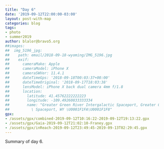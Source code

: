 ```yaml
---
title: "Day 6"
date: '2019-09-12T22:00:00-03:00'
layout: post-with-map
categories: blog
tags:
- photo
- summer2019
author: blalor@bravo5.org
##images:
##  img_5196_jpg:
##    path: email/2018-09-18-wyoming/IMG_5196.jpg
##    exif:
##      cameraMake: Apple
##      cameraModel: iPhone X
##      cameraSWVer: 11.4.1
##      dateTimeGps: '2018-09-18T00:03:37+00:00'
##      dateTimeOriginal: '2018-09-17T18:03:38'
##      lensModel: iPhone X back dual camera 4mm f/1.8
##      location:
##        latitude: 41.45762222222223
##        longitude: -109.49260833333334
##        name: "Greater Green River Intergalactic Spaceport, Greater Green River Intergalactic\
##          \ Spaceport, WY \U0001F1FA\U0001F1F8"
gpx:
- /assets/gpx/combined-2019-09-12T10:16:22-2019-09-12T19:13:22.gpx
- /assets/gpx/Gaia-2019-09-12T21:02:10-Franey.gpx
- /assets/gpx/inReach-2019-09-12T23:49:45-2019-09-13T02:29:45.gpx
---
```


Summary of day 6. 

<!--
{% include exif-image.html img=page.images.img_5196_jpg %}
-->
